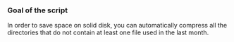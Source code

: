 ### Goal of the script

In order to save space on solid disk, you can  automatically compress all the directories that do not contain
at least one file used in the last month.
